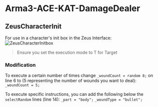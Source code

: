 # Arma3-ACE-KAT-DamageDealer

## ZeusCharacterInit
For use in a character's init box in the Zeus Interface:
![ZeusCharacterInitbox](https://github.com/user-attachments/assets/a207893b-7823-4c9e-8d8b-7f516a0e39d4)

> Ensure you set the execution mode to T for Target

### Modification
To execute a certain number of times change `_woundCount = random 8;` on line 6 to (5 representing the number of wounds you want to deal):
`_woundCount = 5;`

To execute specific instructions, you can add the following below the `selectRandom` lines (line 14):
`_part = "body";`
`_woundType = "bullet";`
